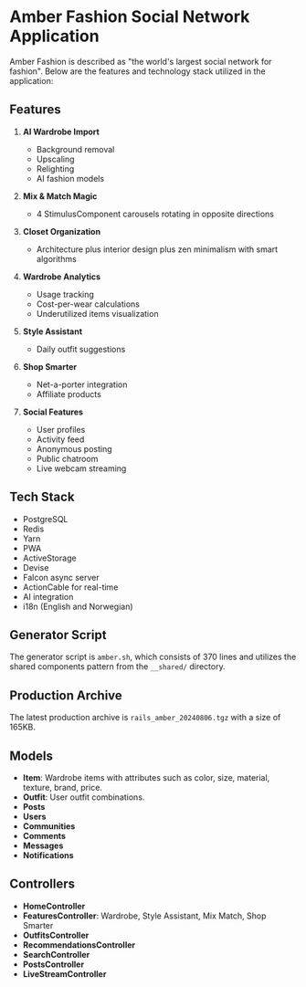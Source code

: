 # Amber Fashion Social Network Application

Amber Fashion is described as "the world's largest social network for fashion". Below are the features and technology stack utilized in the application:

## Features

1. **AI Wardrobe Import**  
   - Background removal  
   - Upscaling  
   - Relighting  
   - AI fashion models

2. **Mix & Match Magic**  
   - 4 StimulusComponent carousels rotating in opposite directions

3. **Closet Organization**  
   - Architecture plus interior design plus zen minimalism with smart algorithms

4. **Wardrobe Analytics**  
   - Usage tracking  
   - Cost-per-wear calculations  
   - Underutilized items visualization

5. **Style Assistant**  
   - Daily outfit suggestions

6. **Shop Smarter**  
   - Net-a-porter integration  
   - Affiliate products

7. **Social Features**  
   - User profiles  
   - Activity feed  
   - Anonymous posting  
   - Public chatroom  
   - Live webcam streaming

## Tech Stack

- PostgreSQL  
- Redis  
- Yarn  
- PWA  
- ActiveStorage  
- Devise  
- Falcon async server  
- ActionCable for real-time  
- AI integration  
- i18n (English and Norwegian)

## Generator Script

The generator script is `amber.sh`, which consists of 370 lines and utilizes the shared components pattern from the `__shared/` directory.

## Production Archive

The latest production archive is `rails_amber_20240806.tgz` with a size of 165KB.

## Models

- **Item**: Wardrobe items with attributes such as color, size, material, texture, brand, price.
- **Outfit**: User outfit combinations.
- **Posts**
- **Users**
- **Communities**
- **Comments**
- **Messages**
- **Notifications**

## Controllers

- **HomeController**  
- **FeaturesController**: Wardrobe, Style Assistant, Mix Match, Shop Smarter  
- **OutfitsController**  
- **RecommendationsController**  
- **SearchController**  
- **PostsController**  
- **LiveStreamController**